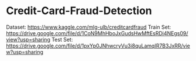 # Credit-Card-Fraud-Detection

Dataset: https://www.kaggle.com/mlg-ulb/creditcardfraud
Train Set: https://drive.google.com/file/d/1CoN9MhHboJxGudsHwMftEsRDi4NEgs09/view?usp=sharing
Test Set: https://drive.google.com/file/d/1pxYp0JNhwcryVu3i8quLamqIR7B3JxRR/view?usp=sharing
